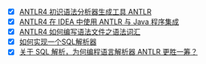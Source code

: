 - [x] [ANTLR4 初识语法分析器生成工具 ANTLR](https://smartsi.blog.csdn.net/article/details/128500910)
- [x] [ANTLR4 在 IDEA 中使用 ANTLR 与 Java 程序集成](https://smartsi.blog.csdn.net/article/details/128521224)
- [x] [ANTLR4 如何编写语法文件之语法词汇](https://blog.csdn.net/SunnyYoona/article/details/128541067)
- [x] [如何实现一个SQL解析器](https://smartsi.blog.csdn.net/article/details/128504170)
- [x] [关于 SQL 解析，为何编程语言解析器 ANTLR 更胜一筹？](https://smartsi.blog.csdn.net/article/details/128500444)
